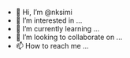 - 👋 Hi, I’m @nksimi
- 👀 I’m interested in ...
- 🌱 I’m currently learning ...
- 💞️ I’m looking to collaborate on ...
- 📫 How to reach me ...

<!---
nksimi/nksimi is a ✨ special ✨ repository because its `README.md` (this file) appears on your GitHub profile.
You can click the Preview link to take a look at your changes.
--->
